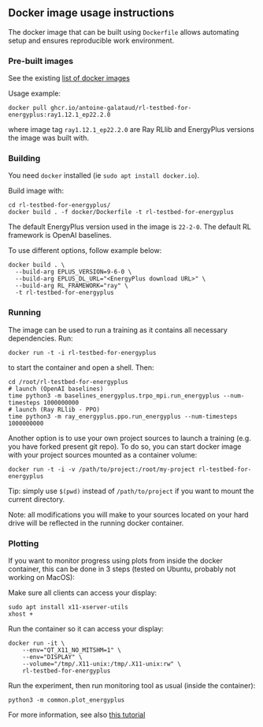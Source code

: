 ## Docker image usage instructions

The docker image that can be built using `Dockerfile` allows automating setup and ensures reproducible work 
environment.

### Pre-built images

See the existing [list of docker images](https://github.com/users/antoine-galataud/packages/container/package/rl-testbed-for-energyplus)

Usage example:

```shell
docker pull ghcr.io/antoine-galataud/rl-testbed-for-energyplus:ray1.12.1_ep22.2.0
```

where image tag `ray1.12.1_ep22.2.0` are Ray RLlib and EnergyPlus versions the image was built with.

### Building

You need `docker` installed (ie `sudo apt install docker.io`).

Build image with:

```shell
cd rl-testbed-for-energyplus/
docker build . -f docker/Dockerfile -t rl-testbed-for-energyplus
```

The default EnergyPlus version used in the image is `22-2-0`. The default RL framework is OpenAI baselines.

To use different options, follow example below:

```shell
docker build . \
  --build-arg EPLUS_VERSION=9-6-0 \
  --build-arg EPLUS_DL_URL="<EnergyPlus download URL>" \
  --build-arg RL_FRAMEWORK="ray" \
  -t rl-testbed-for-energyplus
```

### Running

The image can be used to run a training as it contains all necessary dependencies. Run:

```shell
docker run -t -i rl-testbed-for-energyplus
```

to start the container and open a shell. Then: 

```shell
cd /root/rl-testbed-for-energyplus
# launch (OpenAI baselines)
time python3 -m baselines_energyplus.trpo_mpi.run_energyplus --num-timesteps 1000000000
# launch (Ray RLlib - PPO)
time python3 -m ray_energyplus.ppo.run_energyplus --num-timesteps 1000000000
```

Another option is to use your own project sources to launch a training (e.g. you have forked present git repo). To do 
so, you can start docker image with your project sources mounted as a container volume:

```shell
docker run -t -i -v /path/to/project:/root/my-project rl-testbed-for-energyplus
```

Tip: simply use `$(pwd)` instead of `/path/to/project` if you want to mount the current directory.

Note: all modifications you will make to your sources located on your hard drive will be reflected in the running 
docker container.

### Plotting

If you want to monitor progress using plots from inside the docker container, this can be done in 3 steps (tested on Ubuntu, probably not working on MacOS):

Make sure all clients can access your display:

```shell
sudo apt install x11-xserver-utils
xhost +
```

Run the container so it can access your display:

```shell
docker run -it \
    --env="QT_X11_NO_MITSHM=1" \
    --env="DISPLAY" \
    --volume="/tmp/.X11-unix:/tmp/.X11-unix:rw" \
    rl-testbed-for-energyplus
```

Run the experiment, then run monitoring tool as usual (inside the container):

```shell
python3 -m common.plot_energyplus
```

For more information, see also [this tutorial](http://wiki.ros.org/docker/Tutorials/GUI)
